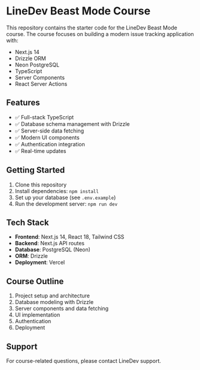 # LineDev Beast Mode Course

This repository contains the starter code for the LineDev Beast Mode course. The course focuses on building a modern issue tracking application with:

- Next.js 14
- Drizzle ORM
- Neon PostgreSQL
- TypeScript
- Server Components
- React Server Actions

## Features

- ✅ Full-stack TypeScript
- ✅ Database schema management with Drizzle
- ✅ Server-side data fetching
- ✅ Modern UI components
- ✅ Authentication integration
- ✅ Real-time updates

## Getting Started

1. Clone this repository
2. Install dependencies: `npm install`
3. Set up your database (see `.env.example`)
4. Run the development server: `npm run dev`

## Tech Stack

- **Frontend**: Next.js 14, React 18, Tailwind CSS
- **Backend**: Next.js API routes
- **Database**: PostgreSQL (Neon)
- **ORM**: Drizzle
- **Deployment**: Vercel

## Course Outline

1. Project setup and architecture
2. Database modeling with Drizzle
3. Server components and data fetching
4. UI implementation
5. Authentication
6. Deployment

## Support

For course-related questions, please contact LineDev support.
